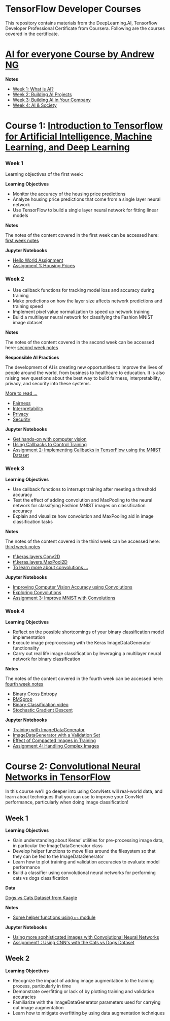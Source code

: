 # TensorFlow Developer Courses

This repository contains materials from the DeepLearning.AI, Tensorflow Developer Professional Certificate from Coursera. Following are the courses covered in the certificate. 


# [AI for everyone Course by Andrew NG]([https://github.com/muntazirabidi/deeplearning_courses/tree/main/Introduction%20to%20Tensorflow](https://www.deeplearning.ai/courses/ai-for-everyone/))

**Notes**

- [Week 1: What is AI?](https://github.com/muntazirabidi/deeplearning_courses/blob/main/AI%20for%20Everyone/C1_W1.pdf)
- [Week 2: Building AI Projects](https://github.com/muntazirabidi/deeplearning_courses/blob/main/AI%20for%20Everyone/C1_W2.pdf)
- [Week 3: Building AI in Your Company](https://github.com/muntazirabidi/deeplearning_courses/blob/main/AI%20for%20Everyone/C1_W3.pdf)
- [Week 4: AI & Society](https://github.com/muntazirabidi/deeplearning_courses/blob/main/AI%20for%20Everyone/C1_W4.pdf)

# Course 1: [Introduction to Tensorflow for Artificial Intelligence, Machine Learning, and Deep Learning](https://github.com/muntazirabidi/deeplearning_courses/tree/main/Introduction%20to%20Tensorflow)

### Week 1
Learning objectives of the first week: 

**Learning Objectives**
- Monitor the accuracy of the housing price predictions
- Analyze housing price predictions that come from a single layer neural network
- Use TensorFlow to build a single layer neural network for fitting linear models

**Notes** 

The notes of the content covered in the first week can be accessed here: [first week notes](
https://github.com/muntazirabidi/deeplearning_courses/blob/main/Introduction%20to%20Tensorflow/Notes/C1_W1.pdf)

**Jupyter Notebooks**

- [Hello World Assignment](https://github.com/muntazirabidi/deeplearning_courses/blob/main/Introduction%20to%20Tensorflow/C1_W1_Lab_1_hello_world_nn.ipynb)
- [Assignment 1: Housing Prices](https://github.com/muntazirabidi/deeplearning_courses/blob/main/Introduction%20to%20Tensorflow/C1W1_Assignment.ipynb)



### Week 2


- Use callback functions for tracking model loss and accuracy during training
- Make predictions on how the layer size affects network predictions and training speed
- Implement pixel value normalization to speed up network training
- Build a multilayer neural network for classifying the Fashion MNIST image dataset

**Notes**

The notes of the content covered in the second week can be accessed here: [second week notes](https://github.com/muntazirabidi/deeplearning_courses/blob/main/Introduction%20to%20Tensorflow/Notes/C1_W2.pdf)

**Responsible AI Practices**

The development of AI is creating new opportunities to improve the lives of people around the world, from business to healthcare to education. It is also raising new questions about the best way to build fairness, interpretability, privacy, and security into these systems.

[More to read ...](https://ai.google/responsibilities/responsible-ai-practices/)

- [Fairness](https://ai.google/responsibilities/responsible-ai-practices/?category=fairness)
- [Interpretability](https://ai.google/responsibilities/responsible-ai-practices/?category=interpretability)
- [Privacy](https://ai.google/responsibilities/responsible-ai-practices/?category=privacy)
- [Security](https://ai.google/responsibilities/responsible-ai-practices/?category=security)

**Jupyter Notebooks**

- [Get hands-on with computer vision](https://github.com/muntazirabidi/deeplearning_courses/blob/main/Introduction%20to%20Tensorflow/C1_W2_Lab_1_beyond_hello_world.ipynb)
- [Using Callbacks to Control Training](https://github.com/muntazirabidi/deeplearning_courses/blob/main/Introduction%20to%20Tensorflow/C1_W2_Lab_2_callbacks.ipynb)
- [Assignment 2: Implementing Callbacks in TensorFlow using the MNIST Dataset](https://github.com/muntazirabidi/deeplearning_courses/blob/main/Introduction%20to%20Tensorflow/C1W2_Assignment.ipynb)


### Week 3

**Learning Objectives**

- Use callback functions to interrupt training after meeting a threshold accuracy
- Test the effect of adding convolution and MaxPooling to the neural network for classifying Fashion MNIST images on classification accuracy
- Explain and visualize how convolution and MaxPooling aid in image classification tasks

**Notes**

The notes of the content covered in the third week can be accessed here: [third week notes](https://github.com/muntazirabidi/deeplearning_courses/blob/main/Introduction%20to%20Tensorflow/Notes/C1_W3.pdf)

- [tf.keras.layers.Conv2D](https://www.tensorflow.org/api_docs/python/tf/keras/layers/Conv2D)
- [tf.keras.layers.MaxPool2D](https://www.tensorflow.org/api_docs/python/tf/keras/layers/MaxPool2D)
- [To learn more about convolutions ... ](https://www.youtube.com/playlist?list=PLkDaE6sCZn6Gl29AoE31iwdVwSG-KnDzF)

**Jupyter Notebooks**
- [Improving Computer Vision Accuracy using Convolutions](https://github.com/muntazirabidi/deeplearning_courses/blob/main/Introduction%20to%20Tensorflow/C1_W3_Lab_1_improving_accuracy_using_convolutions.ipynb)
- [Exploring Convolutions](https://github.com/muntazirabidi/deeplearning_courses/blob/main/Introduction%20to%20Tensorflow/C1_W3_Lab_2_exploring_convolutions.ipynb)
- [Assignment 3: Improve MNIST with Convolutions](https://github.com/muntazirabidi/deeplearning_courses/blob/main/Introduction%20to%20Tensorflow/C1W3_Assignment.ipynb)


### Week 4

**Learning Objectives**

- Reflect on the possible shortcomings of your binary classification model implementation
- Execute image preprocessing with the Keras ImageDataGenerator functionality
- Carry out real life image classification by leveraging a multilayer neural network for binary classification

**Notes**

The notes of the content covered in the fourth week can be accessed here: [fourth week notes](https://github.com/muntazirabidi/deeplearning_courses/blob/main/Introduction%20to%20Tensorflow/Notes/C1_W4.pdf)

- [Binary Cross Entropy](https://gombru.github.io/2018/05/23/cross_entropy_loss/)
- [RMSprop](https://www.tensorflow.org/api_docs/python/tf/keras/optimizers/experimental/RMSprop)
- [Binary Classification video](https://www.youtube.com/watch?v=eqEc66RFY0I&t=6s)
- [Stochastic Gradient Descent](https://developers.google.com/machine-learning/glossary/#SGD)

**Jupyter Notebooks**
- [Training with ImageDataGenerator](https://github.com/muntazirabidi/deeplearning_courses/blob/main/Introduction%20to%20Tensorflow/C1_W4_Lab_1_image_generator_no_validation.ipynb)
- [ImageDataGenerator with a Validation Set](https://github.com/muntazirabidi/deeplearning_courses/blob/main/Introduction%20to%20Tensorflow/C1_W4_Lab_2_image_generator_with_validation.ipynb)
- [Effect of Compacted Images in Training](https://github.com/muntazirabidi/deeplearning_courses/blob/main/Introduction%20to%20Tensorflow/C1_W4_Lab_3_compacted_images.ipynb)
- [Assignment 4: Handling Complex Images](https://github.com/muntazirabidi/deeplearning_courses/blob/main/Introduction%20to%20Tensorflow/C1W4_Assignment.ipynb)


# Course 2: [Convolutional Neural Networks in TensorFlow](https://github.com/muntazirabidi/deeplearning_courses/tree/main/Convolutional%20Neural%20Networks%20in%20TensorFlow)

In this course we'll go deeper into using ConvNets will real-world data, and learn about techniques that you can use to improve your ConvNet performance, particularly when doing image classification! 

## Week 1

**Learning Objectives**

- Gain understanding about Keras’ utilities for pre-processing image data, in particular the ImageDataGenerator class
- Develop helper functions to move files around the filesystem so that they can be fed to the ImageDataGenerator
- Learn how to plot training and validation accuracies to evaluate model performance
- Build a classifier using convolutional neural networks for performing cats vs dogs classification

**Data**

[Dogs vs Cats Dataset from Kaagle](https://www.kaggle.com/competitions/dogs-vs-cats/data)

**Notes**

- [Some helper functions using `os` module](https://docs.python.org/3/library/os.html)


**Jupyter Notebooks**
- [Using more sophisticated images with Convolutional Neural Networks](https://github.com/muntazirabidi/deeplearning_courses/blob/main/Convolutional%20Neural%20Networks%20in%20TensorFlow/Notebooks/C2_W1_Lab_1_cats_vs_dogs%20(1).ipynb)
- [Assignment1 : Using CNN's with the Cats vs Dogs Dataset](https://github.com/muntazirabidi/deeplearning_courses/blob/main/Convolutional%20Neural%20Networks%20in%20TensorFlow/Notebooks/C2W1_Assignment.ipynb)



## Week 2

**Learning Objectives**

- Recognize the impact of adding image augmentation to the training process, particularly in time
- Demonstrate overfitting or lack of by plotting training and validation accuracies
- Familiarize with the ImageDataGenerator parameters used for carrying out image augmentation
- Learn how to mitigate overfitting by using data augmentation techniques
